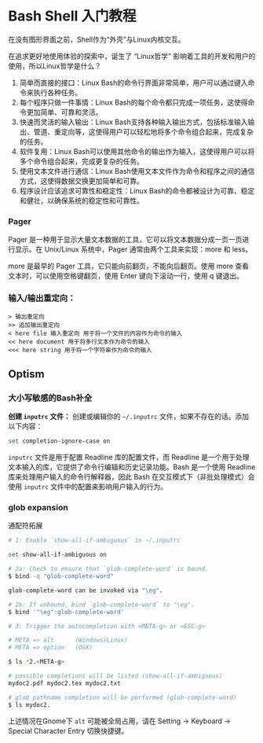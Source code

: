 # Bash Shell 入门教程

在没有图形界面之前，Shell作为“外壳”与Linux内核交互。

在追求更好地使用体验的探索中，诞生了 “Linux哲学” 影响着工具的开发和用户的使用，所以Linux哲学是什么？

1. 简单而直接的接口：Linux Bash的命令行界面非常简单，用户可以通过键入命令来执行各种任务。
2. 每个程序只做一件事情：Linux Bash的每个命令都只完成一项任务，这使得命令更加简单、可靠和灵活。
3. 快速而灵活的输入输出：Linux Bash支持各种输入输出方式，包括标准输入输出、管道、重定向等，这使得用户可以轻松地将多个命令组合起来，完成复杂的任务。
4. 软件复用：Linux Bash可以使用其他命令的输出作为输入，这使得用户可以将多个命令组合起来，完成更复杂的任务。
5. 使用文本文件进行通信：Linux Bash使用文本文件作为命令和程序之间的通信方式，这使得数据交换更加简单和可靠。
6. 程序设计应该追求可靠性和稳定性：Linux Bash的命令都被设计为可靠、稳定和健壮，以确保系统的稳定性和可靠性。

### Pager

Pager 是一种用于显示大量文本数据的工具，它可以将文本数据分成一页一页进行显示。在 Unix/Linux 系统中，Pager 通常由两个工具来实现：more 和 less。

more 是最早的 Pager 工具，它只能向前翻页，不能向后翻页。使用 more 查看文本时，可以使用空格键翻页，使用 Enter 键向下滚动一行，使用 q 键退出。

### 输入/输出重定向：


```
> 输出重定向
>> 追加输出重定向
< here file 输入重定向 用于将一个文件的内容作为命令的输入
<< here document 用于将多行文本作为命令的输入
<<< here string 用于将一个字符串作为命令的输入
```

## Optism

### 大小写敏感的Bash补全

**创建 `inputrc` 文件：** 创建或编辑你的 `~/.inputrc` 文件，如果不存在的话。添加以下内容：

```sh
set completion-ignore-case on
```

`inputrc` 文件是用于配置 Readline 库的配置文件，而 Readline 是一个用于处理文本输入的库，它提供了命令行编辑和历史记录功能。Bash 是一个使用 Readline 库来处理用户输入的命令行解释器，因此 Bash 在交互模式下（非批处理模式）会使用 `inputrc` 文件中的配置来影响用户输入的行为。

### glob expansion

通配符拓展

```bash
# 1: Enable `show-all-if-ambiguous` in ~/.inputrc

set show-all-if-ambiguous on

# 2a: Check to ensure that `glob-complete-word` is bound.
$ bind -q "glob-complete-word"

glob-complete-word can be invoked via "\eg".

# 2b: If unbound, bind `glob-complete-word` to "\eg".
$ bind '"\eg":glob-complete-word'

# 3: Trigger the autocompletion with <META-g> or <ESC-g>

# META => alt      (Windows/Linux)
# META => option   (OSX)

$ ls *2.<META-g>     

# possible completions will be listed (show-all-if-ambiguous)   
mydoc2.pdf mydoc2.tex mydoc2.txt

# glob pathname completion will be performed (glob-complete-word)
$ ls mydoc2.  
```

上述情况在Gnome下 `alt` 可能被全局占用，请在 Setting -> Keyboard -> Special Character Entry 切换快捷键。